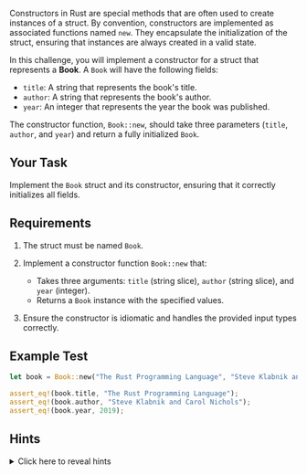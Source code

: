 Constructors in Rust are special methods that are often used to create instances of a struct. By convention, constructors are implemented as associated functions named `new`. They encapsulate the initialization of the struct, ensuring that instances are always created in a valid state.

In this challenge, you will implement a constructor for a struct that represents a **Book**. A `Book` will have the following fields:

- `title`: A string that represents the book's title.
- `author`: A string that represents the book's author.
- `year`: An integer that represents the year the book was published.

The constructor function, `Book::new`, should take three parameters (`title`, `author`, and `year`) and return a fully initialized `Book`.

## Your Task

Implement the `Book` struct and its constructor, ensuring that it correctly initializes all fields.

## Requirements

1. The struct must be named `Book`.
2. Implement a constructor function `Book::new` that:

   - Takes three arguments: `title` (string slice), `author` (string slice), and `year` (integer).
   - Returns a `Book` instance with the specified values.

3. Ensure the constructor is idiomatic and handles the provided input types correctly.

## Example Test

```rust
let book = Book::new("The Rust Programming Language", "Steve Klabnik and Carol Nichols", 2019);

assert_eq!(book.title, "The Rust Programming Language");
assert_eq!(book.author, "Steve Klabnik and Carol Nichols");
assert_eq!(book.year, 2019);
```

## Hints

<details>
    <summary>Click here to reveal hints</summary>

- Use the `String` type for storing text fields (`title` and `author`) inside the struct.
- Use `to_string()` or `String::from()` to convert string slices into `String` values.
- Remember to use `pub` for fields or provide accessor methods if the fields should be accessible outside the struct.

</details>
